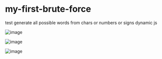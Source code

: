 # my-first-brute-force
test generate all possible words from chars or numbers or signs dynamic js

![image](https://github.com/user-attachments/assets/97164b24-4383-4918-8023-be12cf198a09)

![image](https://github.com/user-attachments/assets/2e79583f-ab55-4492-a91f-58dc92b1b6dd)


![image](https://github.com/user-attachments/assets/51bb2886-d8e0-4e4c-8707-518642b48ada)


